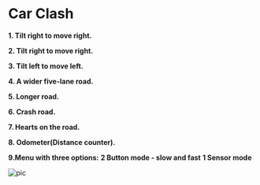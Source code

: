# Car Clash

**1. Tilt right to move right.**

**2. Tilt right to move right.**

**3. Tilt left to move left.**

**4. A wider five-lane  road.**

**5. Longer road.**

**6. Crash road.**

**7. Hearts on the road.**

**8. Odometer(Distance counter).**

**9.Menu with three options:**
    **2 Button mode - slow and fast**
    **1 Sensor mode**

![pic](https://github.com/user-attachments/assets/e9f66260-0b26-4107-9f40-95663a9b314f)

 
